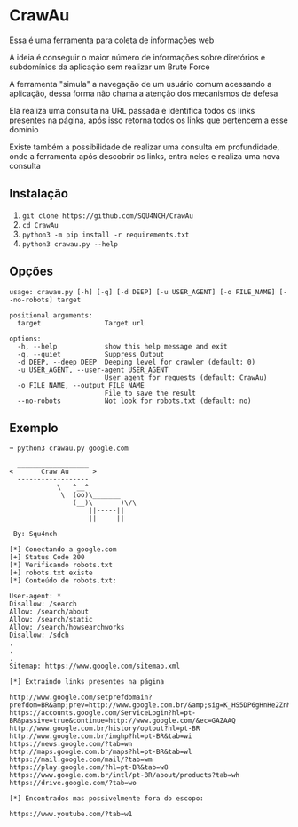 # CrawAu
Essa é uma ferramenta para coleta de informações web

A ideia é conseguir o maior número de informações sobre diretórios e subdomínios da aplicação sem realizar um Brute Force

A ferramenta "simula" a navegação de um usuário comum acessando a aplicação, dessa forma não chama a atenção dos mecanismos de defesa

Ela realiza uma consulta na URL passada e identifica todos os links presentes na página, após isso retorna todos os links que pertencem a esse domínio

Existe também a possibilidade de realizar uma consulta em profundidade, onde a ferramenta após descobrir os links, entra neles e realiza uma nova consulta

## Instalação
1) ``git clone https://github.com/SQU4NCH/CrawAu``
2) ``cd CrawAu``
3) ``python3 -m pip install -r requirements.txt``
4) ``python3 crawau.py --help``

## Opções

```
usage: crawau.py [-h] [-q] [-d DEEP] [-u USER_AGENT] [-o FILE_NAME] [--no-robots] target

positional arguments:
  target                Target url

options:
  -h, --help            show this help message and exit
  -q, --quiet           Suppress Output
  -d DEEP, --deep DEEP  Deeping level for crawler (default: 0)
  -u USER_AGENT, --user-agent USER_AGENT
                        User agent for requests (default: CrawAu)
  -o FILE_NAME, --output FILE_NAME
                        File to save the result
  --no-robots           Not look for robots.txt (default: no)
```

## Exemplo

```
➜ python3 crawau.py google.com

  __________________
<       Craw Au      >
  ------------------
            \   ^__^
             \  (oo)\_______
                (__)\       )\/\
                    ||-----||
                    ||     ||

 By: Squ4nch

[*] Conectando a google.com
[+] Status Code 200
[*] Verificando robots.txt
[+] robots.txt existe
[*] Conteúdo de robots.txt:

User-agent: *
Disallow: /search
Allow: /search/about
Allow: /search/static
Allow: /search/howsearchworks
Disallow: /sdch
.
.
.
Sitemap: https://www.google.com/sitemap.xml

[*] Extraindo links presentes na página

http://www.google.com/setprefdomain?prefdom=BR&amp;prev=http://www.google.com.br/&amp;sig=K_HS5DP6gHnHe2ZnMCtzBNY8sHqrU%3D
https://accounts.google.com/ServiceLogin?hl=pt-BR&passive=true&continue=http://www.google.com/&ec=GAZAAQ
http://www.google.com.br/history/optout?hl=pt-BR
http://www.google.com.br/imghp?hl=pt-BR&tab=wi
https://news.google.com/?tab=wn
http://maps.google.com.br/maps?hl=pt-BR&tab=wl
https://mail.google.com/mail/?tab=wm
https://play.google.com/?hl=pt-BR&tab=w8
https://www.google.com.br/intl/pt-BR/about/products?tab=wh
https://drive.google.com/?tab=wo

[*] Encontrados mas possivelmente fora do escopo:

https://www.youtube.com/?tab=w1

```
